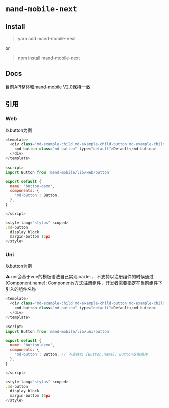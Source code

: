 # `mand-mobile-next`

## Install

> yarn add mand-mobile-next

or 

> npm install mand-mobile-next


## Docs

目前API整体和[mand-mobile V2.0](https://didi.github.io/mand-mobile/#/zh-CN/home)保持一致

## 引用

### Web

以button为例
```js
<template>
  <div class="md-example-child md-example-child-button md-example-child-button-0">
    <md-button class="md-button" type="default">Default</md-button>
  </div>
</template>

<script>
import Button from 'mand-mobile/lib/web/button'

export default {
  name: 'button-demo',
  components: {
    'md-button': Button,
  },
}

</script>

<style lang="stylus" scoped>
.md-button
  display block
  margin-bottom 16px
</style>
```

### Uni



以button为例

:warning: uni会基于vue的模板语法自己实现loader， 不支持以注册组件的时候通过 [Component.name]: Components方式注册组件，开发者需要指定在当前组件下引入的组件名称
```js
<template>
  <div class="md-example-child md-example-child-button md-example-child-button-0">
    <md-button class="md-button" type="default">Default</md-button>
  </div>
</template>

<script>
import Button from 'mand-mobile/lib/uni/button'

export default {
  name: 'button-demo',
  components: {
    'md-button': Button, // 不支持以 [Button.name]: Button获取组件
  },
}

</script>

<style lang="stylus" scoped>
.md-button
  display block
  margin-bottom 16px
</style>
```


